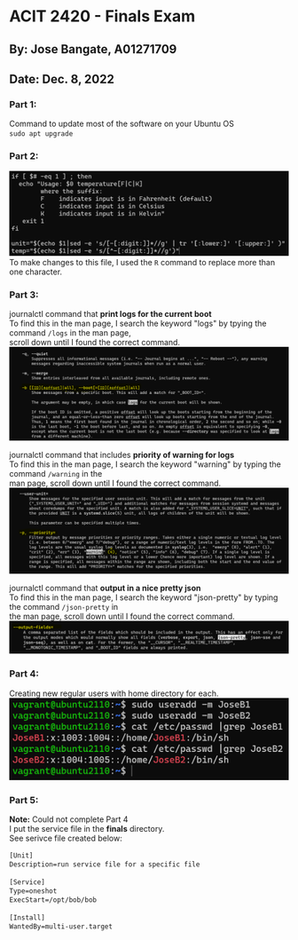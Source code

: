 # ACIT 2420 - Finals Exam
## By: Jose Bangate, A01271709   
## Date: Dec. 8, 2022

### Part 1:
Command to update most of the software on your Ubuntu OS   
`sudo apt upgrade`   
   
### Part 2:   
![Part 2!](./Images/part2.png)   
To make changes to this file, I used the `R` command to replace more than one character.   
   
### Part 3:   
journalctl command that **print logs for the current boot**   
To find this in the man page, I search the keyword "logs" by tpying the command `/logs` in the man page,   
scroll down until I found the correct command.   
![Part 3-1!](./Images/part3-1.png)   

journalctl command that includes **priority of warning for logs**   
To find this in the man page, I search the keyword "warning" by typing the command `/warning` in the   
man page, scroll down until I found the correct command.   
![Part 3-2!](./Images/part3-2.png)   

journalctl command that **output in a nice pretty json**   
To find this in the man page, I search the keyword "json-pretty" by typing the command `/json-pretty` in   
the man page, scroll down until I found the correct command.   
![Part 3-3!](./Images/part3-3.png)   

### Part 4:   
Creating new regular users with home directory for each.   
![Part 4-1!](./Images/part4-1.png)   

### Part 5:   
**Note:** Could not complete Part 4   
I put the service file in the **finals** directory.   
See serivce file created below:   

```   
[Unit]
Description=run service file for a specific file

[Service]
Type=oneshot
ExecStart=/opt/bob/bob

[Install]
WantedBy=multi-user.target   
```
